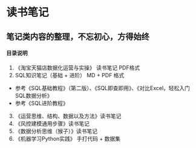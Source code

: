 # 读书笔记


## 笔记类内容的整理，不忘初心，方得始终

#### 目录说明 
1. 《淘宝天猫店数据化运营与实操》 读书笔记  PDF格式
2. SQL知识笔记（基础 + 进阶）  MD + PDF 格式
* 参考《SQL基础教程》（第二版）、《SQL即查即用》、《对比Excel，轻松入门SQL数据分析》
* 参考《SQL进阶教程》
3. 《运营思维、结构、数据以及方法》读书笔记
4. 《风控建模通用步骤》读书笔记
5. 《数据分析思维（猴子）》读书笔记
6. 《机器学习Python实践》 手打代码 + 数据集

